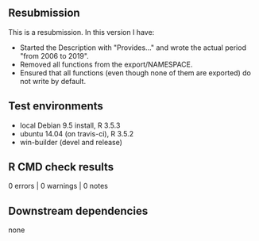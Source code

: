 ## Resubmission

This is a resubmission. In this version I have:

- Started the Description with "Provides..." and wrote the actual period "from 2006 to 2019".
- Removed all functions from the export/NAMESPACE.
- Ensured that all functions (even though none of them are exported) do not write by default.

## Test environments
* local Debian 9.5 install, R 3.5.3
* ubuntu 14.04 (on travis-ci), R 3.5.2
* win-builder (devel and release)

## R CMD check results

0 errors | 0 warnings | 0 notes

## Downstream dependencies

none
